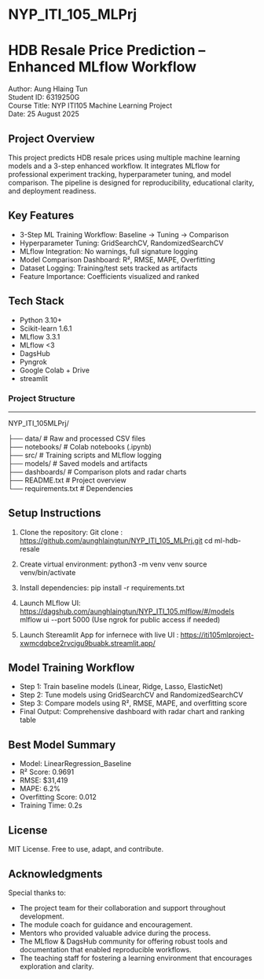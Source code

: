 # NYP_ITI_105_MLPrj
HDB Resale Price Prediction – Enhanced MLflow Workflow
=======================================================

Author: Aung Hlaing Tun\
Student ID: 6319250G\
Course Title: NYP ITI105 Machine Learning Project\
Date: 25 August 2025

Project Overview
----------------
This project predicts HDB resale prices using multiple machine learning models and a 3-step enhanced workflow. 
It integrates MLflow for professional experiment tracking, hyperparameter tuning, and model comparison. 
The pipeline is designed for reproducibility, educational clarity, and deployment readiness.

Key Features
------------
- 3-Step ML Training Workflow: Baseline → Tuning → Comparison
- Hyperparameter Tuning: GridSearchCV, RandomizedSearchCV
- MLflow Integration: No warnings, full signature logging
- Model Comparison Dashboard: R², RMSE, MAPE, Overfitting
- Dataset Logging: Training/test sets tracked as artifacts
- Feature Importance: Coefficients visualized and ranked

Tech Stack
----------
- Python 3.10+
- Scikit-learn 1.6.1
- MLflow 3.3.1
- MLflow <3
- DagsHub
- Pyngrok
- Google Colab + Drive
- streamlit 
  

  

### Project Structure
-----------------
 NYP_ITI_105MLPrj/
 
├── data/                  # Raw and processed CSV files\
├── notebooks/             # Colab notebooks (.ipynb)\
├── src/                   # Training scripts and MLflow logging\
├── models/                # Saved models and artifacts\
├── dashboards/            # Comparison plots and radar charts\
├── README.txt             # Project overview\
└── requirements.txt       # Dependencies

Setup Instructions
------------------
1. Clone the repository:
   Git clone : https://github.com/aunghlaingtun/NYP_ITI_105_MLPrj.git
   cd ml-hdb-resale

2. Create virtual environment:
   python3 -m venv venv
   source venv/bin/activate

3. Install dependencies:
   pip install -r requirements.txt

4. Launch MLflow UI:
   https://dagshub.com/aunghlaingtun/NYP_ITI_105.mlflow/#/models
   mlflow ui --port 5000
   (Use ngrok for public access if needed)
5. Launch Stereamlit App for infernece with live UI :
   https://iti105mlproject-xwmcdqbce2rvcjgu9buabk.streamlit.app/

Model Training Workflow
-----------------------
- Step 1: Train baseline models (Linear, Ridge, Lasso, ElasticNet)
- Step 2: Tune models using GridSearchCV and RandomizedSearchCV
- Step 3: Compare models using R², RMSE, MAPE, and overfitting score
- Final Output: Comprehensive dashboard with radar chart and ranking table

Best Model Summary
------------------
- Model: LinearRegression_Baseline
- R² Score: 0.9691
- RMSE: $31,419
- MAPE: 6.2%
- Overfitting Score: 0.012
- Training Time: 0.2s

License
-------
MIT License. Free to use, adapt, and contribute.

Acknowledgments
----------------
Special thanks to:

- The project team for their collaboration and support throughout development.  
- The module coach for guidance and encouragement.  
- Mentors who provided valuable advice during the process.  
- The MLflow & DagsHub community for offering robust tools and documentation that enabled reproducible workflows.  
- The teaching staff for fostering a learning environment that encourages exploration and clarity.


